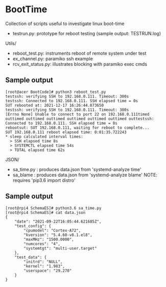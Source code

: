 # BootTime
Collection of scripts useful to investigate linux boot-time 
* testrun.py: prototype for reboot testing (sample output: TESTRUN.log)

Utils/
* reboot_test.py: instruments reboot of remote system under test
* ex_channel.py: paramiko ssh example
* rcv_exit_status.py: illustrates blocking with paramiko exec cmds

## Sample output

    [root@acer BootCode]# python3 reboot_test.py 
    testssh: verifying SSH to 192.168.0.111. Timeout: 300s
    testssh: Connected to 192.168.0.111. SSH elapsed time = 0s
    SUT rebooted at: 2021-12-17 16:26:44.073650
    testssh: verifying SSH to 192.168.0.111. Timeout: 300s
    [Errno None] Unable to connect to port 22 on 192.168.0.111timed outtimed outtimed outtimed outtimed outtimed outtimed outtestssh:   Connected to 192.168.0.111. SSH elapsed time = 8s
    rebootsut: SUT 192.168.0.111, waiting for reboot to complete...
    SUT 192.168.0.111 reboot elapsed time: 0:01:35.722243
    * sleep calculated interval times:
      > SSH elapsed time 8s
      > SYSTEMCTL elapsed time 54s
      > TOTAL elapsed time 62s

JSON/
* sa_time.py : produces data.json from 'systemd-analyze time'
* sa_blame : produces data.json from 'systemd-analyze blame'
NOTE: requires 'pip3.6 import distro'

## Sample output

    [root@rpi4 SchemaES]# python3.6 sa_time.py
    [root@rpi4 SchemaES]# cat data.json
    {
        "date": "2021-09-22T16:05:44.621685Z",
        "test_config": {
            "cpumodel": "Cortex-A72",
            "kversion": "5.4.60-v8.1.el8",
            "maxMHz": "1500.0000",
            "numcores": "4",
            "systemtgt": "multi-user.target"
        },
        "test_data": {
            "initrd": "NULL",
            "kernel": "1.983",
            "userspace": "29.270"
        }
    }


